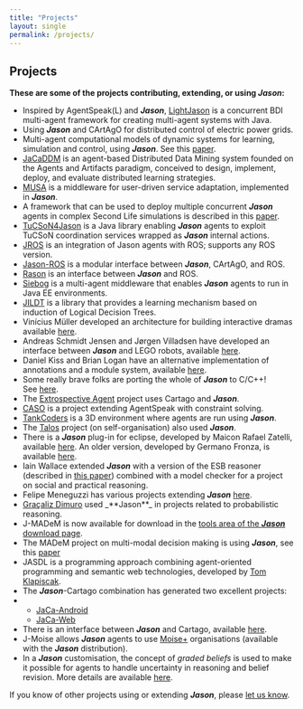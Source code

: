 ```yaml
---
title: "Projects"
layout: single
permalink: /projects/
---
```

## Projects

**These are some of the projects contributing, extending, or using _Jason_:**

*   Inspired by AgentSpeak(L) and _**Jason**_, [LightJason](https://web.archive.org/web/20230108225506/https://lightjason.org/) is a concurrent BDI multi-agent framework for creating multi-agent systems with Java.
*   Using _**Jason**_ and CArtAgO for distributed control of electric power grids.
*   Multi-agent computational models of dynamic systems for learning, simulation and control, using _**Jason**_. See this [paper](https://web.archive.org/web/20230108225506/https://link.springer.com/chapter/10.1007%2F978-3-319-48829-5_3).
*   [JaCaDDM](https://web.archive.org/web/20230108225506/https://sourceforge.net/projects/jacaddm/) is an agent-based Distributed Data Mining system founded on the Agents and Artifacts paradigm, conceived to design, implement, deploy, and evaluate distributed learning strategies.
*   [MUSA](https://web.archive.org/web/20230108225506/http://aose.pa.icar.cnr.it/MUSA/) is a middleware for user-driven service adaptation, implemented in _**Jason**_.
*   A framework that can be used to deploy multiple concurrent _**Jason**_ agents in complex Second Life simulations is described in this [paper](https://web.archive.org/web/20230108225506/https://ourarchive.otago.ac.nz/bitstream/handle/10523/869/dp2011-03.pdf).
*   [TuCSoN4Jason](https://web.archive.org/web/20230108225506/http://apice.unibo.it/xwiki/bin/view/TuCSoN/4Jason) is a Java library enabling _**Jason**_ agents to exploit TuCSoN coordination services wrapped as _**Jason**_ internal actions.
*   [JROS](https://web.archive.org/web/20230108225506/https://github.com/smart-pucrs/JROS) is an integration of Jason agents with ROS; supports any ROS version.
*   [Jason-ROS](https://web.archive.org/web/20230108225506/https://github.com/lsa-pucrs/jason-ros-releases/releases) is a modular interface between _**Jason**_, CArtAgO, and ROS.
*   [Rason](https://web.archive.org/web/20230108225506/https://github.com/mgodoymorais/rason) is an interface between _**Jason**_ and ROS.
*   [Siebog](https://web.archive.org/web/20230108225506/https://github.com/gcvt/siebog) is a multi-agent middleware that enables _**Jason**_ agents to run in Java EE environments.
*   [JILDT](https://web.archive.org/web/20230108225506/http://jildt.sourceforge.net/) is a library that provides a learning mechanism based on induction of Logical Decision Trees.
*   Vinícius Müller developed an architecture for building interactive dramas available [here](https://web.archive.org/web/20230108225506/http://dgiovanni.sourceforge.net/ "http://dgiovanni.sourceforge.net/").
*   Andreas Schmidt Jensen and Jørgen Villadsen have developed an interface between _**Jason**_ and LEGO robots, available [here](https://web.archive.org/web/20230108225506/http://www.imm.dtu.dk/~jv/LEGO-Jason-NXT/ "http://www.imm.dtu.dk/~jv/LEGO-Jason-NXT/").
*   Daniel Kiss and Brian Logan have an alternative implementation of annotations and a module system, available [here](https://web.archive.org/web/20230108225506/http://code.google.com/p/jasonp/ "http://code.google.com/p/jasonp/").
*   Some really brave folks are porting the whole of _**Jason**_ to C/C++! See [here](https://web.archive.org/web/20230108225506/http://code.google.com/p/jason-c/ "http://code.google.com/p/jason-c/").
*   The [Extrospective Agent](https://web.archive.org/web/20230108225506/http://extrospectiveag.sourceforge.net/ "http://extrospectiveag.sourceforge.net/") project uses Cartago and _**Jason**_.
*   [CASO](https://web.archive.org/web/20230108225506/http://www.ofai.at/research/agents/conf/at2ai6/papers/Dasgupta.pdf "http://www.ofai.at/research/agents/conf/at2ai6/papers/Dasgupta.pdf") is a project extending AgentSpeak with constraint solving.
*   [TankCoders](https://web.archive.org/web/20230108225506/http://sourceforge.net/projects/tankcoders/ "http://sourceforge.net/projects/tankcoders/") is a 3D environment where agents are run using _**Jason**_.
*   The [Talos](https://web.archive.org/web/20230108225506/http://eprints.biblio.unitn.it/archive/00001433/01/talos.pdf "http://eprints.biblio.unitn.it/archive/00001433/01/talos.pdf") project (on self-organisation) also used _**Jason**_.
*   There is a _**Jason**_ plug-in for eclipse, developed by Maicon Rafael Zatelli, available [here](https://web.archive.org/web/20230108225506/http://jason.sourceforge.net/mini-tutorial/eclipse-plugin/). An older version, developed by Germano Fronza, is available [here](https://web.archive.org/web/20230108225506/http://jasonplugin.wikidot.com/).
*   Iain Wallace extended _**Jason**_ with a version of the ESB reasoner (described in [this paper](https://web.archive.org/web/20230108225506/http://ifaamas.org/Proceedings/aamas09/pdf/01_Full%20Papers/24_136_FP_0112.pdf%0A "http://ifaamas.org/Proceedings/aamas09/pdf/01_Full Papers/24_136_FP_0112.pdf<br /><br /><br /><br /><br /><br /><br /><br /><br /><br /><br /><br />")) combined with a model checker for a project on social and practical reasoning.
*   Felipe Meneguzzi has various projects extending _**Jason**_ [here](https://web.archive.org/web/20230108225506/http://www.meneguzzi.eu/felipe/software.shtml "http://www.meneguzzi.eu/felipe/software.shtml").
*   [Graçaliz Dimuro](https://web.archive.org/web/20230108225506/http://www.gracalizdimuro.com/ "http://www.gracalizdimuro.com/") used _**Jason**_ in projects related to probabilistic reasoning.
*   J-MADeM is now available for download in the [tools area of the _**Jason**_ download page](https://web.archive.org/web/20230108225506/http://sourceforge.net/project/showfiles.php?group_id=98417&package_id=263870 "http://sourceforge.net/project/showfiles.php?group_id=98417&package_id=263870").
*   The MADeM project on multi-modal decision making is using _**Jason**_, see this [paper](https://web.archive.org/web/20230108225506/http://www.aamas-conference.org/Proceedings/aamas08/proceedings/pdf/paper/AAMAS08_0229.pdf "http://www.aamas-conference.org/Proceedings/aamas08/proceedings/pdf/paper/AAMAS08_0229.pdf")
*   JASDL is a programming approach combining agent-oriented programming and semantic web technologies, developed by [Tom Klapiscak](https://web.archive.org/web/20230108225506/mailto:t.g.klapiscak@durham.ac.uk?subject=enquiry%20about%20JASDL "mailto:t.g.klapiscak@durham.ac.uk?subject=enquiry about JASDL").
*   The _**Jason**_\-Cartago combination has generated two excellent projects:
*   *   [JaCa-Android](https://web.archive.org/web/20230108225506/http://jaca-android.sourceforge.net/ "http://jaca-android.sourceforge.net/")
    *   [JaCa-Web](https://web.archive.org/web/20230108225506/http://jaca-web.sourceforge.net/ "http://jaca-web.sourceforge.net/")
*   There is an interface between _**Jason**_ and Cartago, available [here](https://web.archive.org/web/20230108225506/http://alice.unibo.it/xwiki/bin/view/CARTAGO/C4Jason "http://alice.unibo.it/xwiki/bin/view/CARTAGO/C4Jason").
*   J-Moise allows _**Jason**_ agents to use [Moise+](https://web.archive.org/web/20230108225506/http://sourceforge.net/projects/moise "http://sourceforge.net/projects/moise") organisations (available with the _**Jason**_ distribution).
*   In a _**Jason**_ customisation, the concept of _graded beliefs_ is used to make it possible for agents to handle uncertainty in reasoning and belief revision. More details are available [here](https://web.archive.org/web/20230108225506/https://www.researchgate.net/publication/347963965_Graded_Belief_Revision_for_Jason_A_Rule-Based_Approach).

If you know of other projects using or extending _**Jason**_, please [let us know](https://web.archive.org/web/20230108225506/mailto:jason.developers@gmail.com?subject=Jason%20Website:%20projects%20using%20Jason "mailto:jason.developers@gmail.com?subject=Jason Website: projects using Jason").
